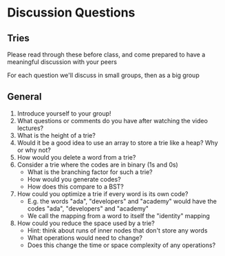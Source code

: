 # Discussion Questions

## Tries

Please read through these before class, and come prepared to have a meaningful discussion with your peers

For each question we'll discuss in small groups, then as a big group

## General

1. Introduce yourself to your group!
1. What questions or comments do you have after watching the video lectures?
1. What is the height of a trie?
1. Would it be a good idea to use an array to store a trie like a heap? Why or why not?
1. How would you delete a word from a trie?
1. Consider a trie where the codes are in binary (1s and 0s)
    - What is the branching factor for such a trie?
    - How would you generate codes?
    - How does this compare to a BST?
1. How could you optimize a trie if every word is its own code?
    - E.g. the words "ada", "developers" and "academy" would have the codes "ada", "developers" and "academy"
    - We call the mapping from a word to itself the "identity" mapping
1. How could you reduce the space used by a trie?
    - Hint: think about runs of inner nodes that don't store any words
    - What operations would need to change?
    - Does this change the time or space complexity of any operations?
